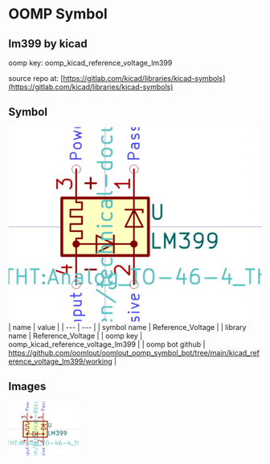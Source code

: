 # OOMP Symbol  
## lm399  by kicad  
  
oomp key: oomp_kicad_reference_voltage_lm399  
  
source repo at: [https://gitlab.com/kicad/libraries/kicad-symbols](https://gitlab.com/kicad/libraries/kicad-symbols)  
## Symbol  
  
[![working.png](working_600.png)](working.png)  
| name | value | 
| --- | --- | 
| symbol name | Reference_Voltage | 
| library name | Reference_Voltage | 
| oomp key | oomp_kicad_reference_voltage_lm399 | 
| oomp bot github | https://github.com/oomlout/oomlout_oomp_symbol_bot/tree/main/kicad_reference_voltage_lm399/working | 
## Images  
  
[![working.png](working_140.png)](working.png)  
